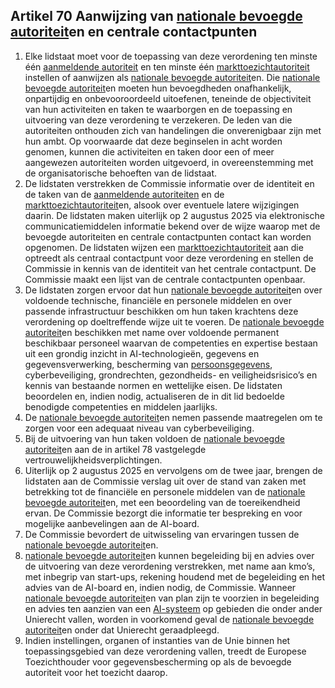 ## Artikel 70 Aanwijzing van [nationale bevoegde autoriteit](a3.md#^natbau)en en centrale contactpunten

1. Elke lidstaat moet voor de toepassing van deze verordening ten minste één [aanmeldende autoriteit](a3.md#^aanmeldende) en ten minste één [markttoezichtautoriteit](a3.md#^mta) instellen of aanwijzen als [nationale bevoegde autoriteit](a3.md#^natbau)en. Die [nationale bevoegde autoriteit](a3.md#^natbau)en moeten hun bevoegdheden onafhankelijk, onpartijdig en onbevooroordeeld uitoefenen, teneinde de objectiviteit van hun activiteiten en taken te waarborgen en de toepassing en uitvoering van deze verordening te verzekeren. De leden van die autoriteiten onthouden zich van handelingen die onverenigbaar zijn met hun ambt. Op voorwaarde dat deze beginselen in acht worden genomen, kunnen die activiteiten en taken door een of meer aangewezen autoriteiten worden uitgevoerd, in overeenstemming met de organisatorische behoeften van de lidstaat.
2. De lidstaten verstrekken de Commissie informatie over de identiteit en de taken van de [aanmeldende autoriteiten](a3.md#^aanmeldende) en de [markttoezichtautoriteit](a3.md#^mta)en, alsook over eventuele latere wijzigingen daarin. De lidstaten maken uiterlijk op 2 augustus 2025 via elektronische communicatiemiddelen informatie bekend over de wijze waarop met de bevoegde autoriteiten en centrale contactpunten contact kan worden opgenomen. De lidstaten wijzen een [markttoezichtautoriteit](a3.md#^mta) aan die optreedt als centraal contactpunt voor deze verordening en stellen de Commissie in kennis van de identiteit van het centrale contactpunt. De Commissie maakt een lijst van de centrale contactpunten openbaar.
3. De lidstaten zorgen ervoor dat hun [nationale bevoegde autoriteit](a3.md#^natbau)en over voldoende technische, financiële en personele middelen en over passende infrastructuur beschikken om hun taken krachtens deze verordening op doeltreffende wijze uit te voeren. De [nationale bevoegde autoriteit](a3.md#^natbau)en beschikken met name over voldoende permanent beschikbaar personeel waarvan de competenties en expertise bestaan uit een grondig inzicht in AI-technologieën, gegevens en gegevensverwerking, bescherming van [persoonsgegevens](a3.md#^persg), cyberbeveiliging, grondrechten, gezondheids- en veiligheidsrisico’s en kennis van bestaande normen en wettelijke eisen. De lidstaten beoordelen en, indien nodig, actualiseren de in dit lid bedoelde benodigde competenties en middelen jaarlijks.
4. De [nationale bevoegde autoriteit](a3.md#^natbau)en nemen passende maatregelen om te zorgen voor een adequaat niveau van cyberbeveiliging.
5. Bij de uitvoering van hun taken voldoen de [nationale bevoegde autoriteit](a3.md#^natbau)en aan de in artikel 78 vastgelegde vertrouwelijkheidsverplichtingen.
6. Uiterlijk op 2 augustus 2025 en vervolgens om de twee jaar, brengen de lidstaten aan de Commissie verslag uit over de stand van zaken met betrekking tot de financiële en personele middelen van de [nationale bevoegde autoriteit](a3.md#^natbau)en, met een beoordeling van de toereikendheid ervan. De Commissie bezorgt die informatie ter bespreking en voor mogelijke aanbevelingen aan de AI-board.
7. De Commissie bevordert de uitwisseling van ervaringen tussen de [nationale bevoegde autoriteit](a3.md#^natbau)en.
8. [nationale bevoegde autoriteit](a3.md#^natbau)en kunnen begeleiding bij en advies over de uitvoering van deze verordening verstrekken, met name aan kmo’s, met inbegrip van start-ups, rekening houdend met de begeleiding en het advies van de AI-board en, indien nodig, de Commissie. Wanneer [nationale bevoegde autoriteit](a3.md#^natbau)en van plan zijn te voorzien in begeleiding en advies ten aanzien van een [AI-systeem](a3.md#^ai-systeem) op gebieden die onder ander Unierecht vallen, worden in voorkomend geval de [nationale bevoegde autoriteit](a3.md#^natbau)en onder dat Unierecht geraadpleegd.
9. Indien instellingen, organen of instanties van de Unie binnen het toepassingsgebied van deze verordening vallen, treedt de Europese Toezichthouder voor gegevensbescherming op als de bevoegde autoriteit voor het toezicht daarop.
